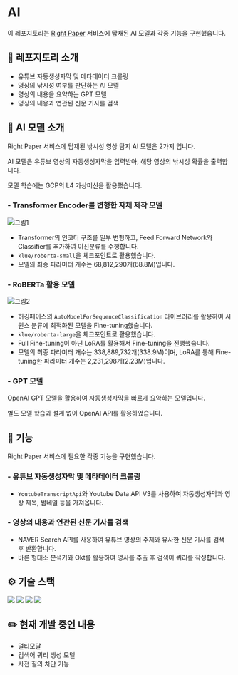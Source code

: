 # AI 

이 레포지토리는 [Right Paper](https://right-paper.vercel.app/) 서비스에 탑재된 AI 모델과 각종 기능을 구현했습니다.



## 🌟 레포지토리 소개
- 유튜브 자동생성자막 및 메타데이터 크롤링
- 영상의 낚시성 여부를 판단하는 AI 모델
- 영상의 내용을 요약하는 GPT 모델
- 영상의 내용과 연관된 신문 기사를 검색

## 🤖 AI 모델 소개
Right Paper 서비스에 탑재된 낚시성 영상 탐지 AI 모델은 2가지 입니다.

AI 모델은 유튜브 영상의 자동생성자막을 입력받아, 해당 영상의 낚시성 확률을 출력합니다.

모델 학습에는 GCP의 L4 가상머신을 활용했습니다.

### - Transformer Encoder를 변형한 자체 제작 모델
![그림1](https://github.com/user-attachments/assets/dc04b8db-2ac5-4633-bbe1-9179daf4c768)
- Transformer의 인코더 구조를 일부 변형하고, Feed Forward Network와 Classifier를 추가하여 이진분류를 수행합니다.
- ```klue/roberta-small```을 체크포인트로 활용했습니다.
- 모델의 최종 파라미터 개수는 68,812,290개(68.8M)입니다.

### - RoBERTa 활용 모델
![그림2](https://github.com/user-attachments/assets/becf07b7-f154-4971-85c1-69f34358bc43)
- 허깅페이스의 ```AutoModelForSequenceClassification``` 라이브러리를 활용하여 시퀀스 분류에 최적화된 모델을 Fine-tuning했습니다.
- ```klue/roberta-large```을 체크포인트로 활용했습니다.
- Full Fine-tuning이 아닌 LoRA를 활용해서 Fine-tuning을 진행했습니다.
- 모델의 최종 파라미터 개수는 338,889,732개(338.9M)이며, LoRA를 통해 Fine-tuning한 파라미터 개수는 2,231,298개(2.23M)입니다.

### - GPT 모델
OpenAI GPT 모델을 활용하여 자동생성자막을 빠르게 요약하는 모델입니다.

별도 모델 학습과 설계 없이 OpenAI API를 활용하였습니다.

## 📠 기능
Right Paper 서비스에 필요한 각종 기능을 구현했습니다.

### - 유튜브 자동생성자막 및 메타데이터 크롤링
- ```YoutubeTranscriptApi```와 Youtube Data API V3를 사용하여 자동생성자막과 영상 제목, 썸네일 등을 가져옵니다.

### - 영상의 내용과 연관된 신문 기사를 검색
- NAVER Search API를 사용하여 유튜브 영상의 주제와 유사한 신문 기사를 검색 후 반환합니다.
- 바른 형태소 분석기와 Okt를 활용하여 명사를 추출 후 검색어 쿼리를 작성합니다.

## ⚙️ 기술 스택
<img src="https://img.shields.io/badge/Python-3776AB?style=for-the-badge&logo=Python&logoColor=white"> <img src="https://img.shields.io/badge/jupyter-F37626?style=for-the-badge&logo=jupyter&logoColor=white"> <img src="https://img.shields.io/badge/PyTorch-EE4C2C?style=for-the-badge&logo=PyTorch&logoColor=white"> <img src="https://img.shields.io/badge/googlecloud-F9AB00?style=for-the-badge&logo=googlecloud&logoColor=white"> 

## ✏️ 현재 개발 중인 내용
- 멀티모달
- 검색어 쿼리 생성 모델
- 사전 질의 차단 기능





